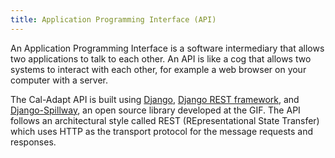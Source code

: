 ```yaml
---
title: Application Programming Interface (API)
---
```


An Application Programming Interface is a software intermediary that allows two applications to talk to each other. An API is like a cog that allows two systems to interact with each other, for example a web browser on your computer with a server.

The Cal-Adapt API is built using <a href="https://www.djangoproject.com/" target="_blank">Django</a>, <a href="http://www.django-rest-framework.org/" target="_blank">Django REST framework</a>, and <a href="https://github.com/bkg/django-spillway" target="_blank">Django-Spillway</a>, an open source library developed at the GIF. The API follows an architectural style called REST (REpresentational State Transfer) which uses HTTP as the transport protocol for the message requests and responses.
